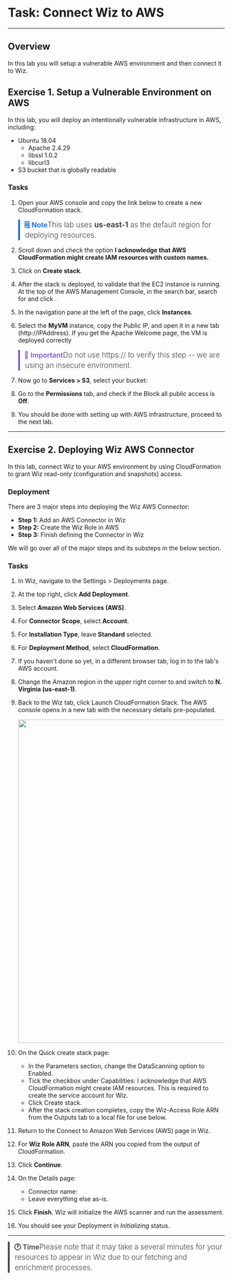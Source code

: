 # Task: Connect Wiz to AWS

---

## Overview

In this lab you will setup a vulnerable AWS environment and then connect it to Wiz.

## Exercise 1. Setup a Vulnerable Environment on AWS

In this lab, you will deploy an intentionally vulnerable infrastructure in AWS, including:

- Ubuntu 18.04
  - Apache 2.4.29
  - libssl 1.0.2
  - libcurl3
- S3 bucket that is globally readable

### Tasks

1. Open your AWS console and copy the link below to create a new CloudFormation stack.

    <aside class="note">This lab uses <b>us-east-1</b> as the default region for deploying resources.</aside>

    <inject value="https://us-east-1.console.aws.amazon.com/cloudformation/home?region=us-east-1#/stacks/quickcreate?stackName=" key="ODLUser" value="&templateURL=https://wizlabs-cl.s3.amazonaws.com/labs/wte/module3/vuln-vm.json" enableCopy="true" />

1. Scroll down and check the option **I acknowledge that AWS CloudFormation might create IAM resources with custom names.**

1. Click on **Create stack**.

1. After the stack is deployed, to validate that the EC2 instance is running. At the top of the AWS Management Console, in the search bar, search for and click <inject value="EC2" enableCopy="true" />.

1. In the navigation pane at the left of the page, click **Instances**.

1. Select the **MyVM** instance, copy the Public IP, and open it in a new tab (http://IPAddress). If you get the Apache Welcome page, the VM is deployed correctly

    <aside class="important">Do not use https:// to verify this step -- we are using an insecure environment.</aside>

1. Now go to **Services > S3**, select your bucket: <inject value="my-public-bucket-ACCOUNT_NUMBER-REGION" enableCopy="false" />

1. Go to the **Permissions** tab, and check if the Block all public access is **Off**.

1. You should be done with setting up with AWS infrastructure, proceed to the next lab.

---

## Exercise 2. Deploying Wiz AWS Connector

In this lab, connect Wiz to your AWS environment by using CloudFormation to grant Wiz read-only (configuration and snapshots) access. 

### Deployment

There are 3 major steps into deploying the Wiz AWS Connector:

- **Step 1:** Add an AWS Connector in Wiz
- **Step 2:** Create the Wiz Role in AWS
- **Step 3:** Finish defining the Connector in Wiz

We will go over all of the major steps and its substeps in the below section.

### Tasks

1. In Wiz, navigate to the Settings > Deployments page.

1. At the top right, click **Add Deployment**.

1. Select **Amazon Web Services (AWS)**.

1. For **Connector Scope**, select **Account**.

1. For **Installation Type**, leave **Standard** selected.

1. For **Deployment Method**, select **CloudFormation**.

1. If you haven't done so yet, in a different browser tab, log in to the lab's AWS account.

1. Change the Amazon region in the upper right corner to and switch to **N. Virginia (us-east-1)**.

1. Back to the Wiz tab, click Launch CloudFormation Stack. The AWS console opens in a new tab with the necessary details pre-populated.

    <p align="left">
    <img style="width:750px" img src="images/awsconn.png"/>
      </p>

1. On the Quick create stack page:

    - In the Parameters section, change the DataScanning option to Enabled.
    - Tick the checkbox under Capabilities: I acknowledge that AWS CloudFormation might create IAM resources. This is required to create the service account for Wiz.
    - Click Create stack.
    - After the stack creation completes, copy the Wiz-Access Role ARN from the Outputs tab to a local file for use below. 

1. Return to the Connect to Amazon Web Services (AWS) page in Wiz.

1. For **Wiz Role ARN**, paste the ARN you copied from the output of CloudFormation.

1. Click **Continue**.

1. On the Details page:
    - Connector name: <inject key="ODLUser" value="-aws-connector" enableCopy="false" />
    - Leave everything else as-is.

1. Click **Finish**. Wiz will initialize the AWS scanner and run the assessment.

1. You should see your Deployment in _Initializing_ status.

---

<aside class="time">Please note that it may take a several minutes for your resources to appear in Wiz due to our fetching and enrichment processes.</aside>

<style>

@import url('https://fonts.googleapis.com/css2?family=DM+Sans:ital,opsz,wght@0,9..40,100..1000;1,9..40,100..1000&display=swap');

aside {
   border-left: 4px solid #509128;
   padding-left: 12px;
   font-weight: 300;
   color: #434343;
   text-indent: -2px;
   align-items: center;
   margin-top: 6px;
   margin-bottom: 12px;
   line-height: 22px;
   font-size: 16px;
   letter-spacing: 0px;
}
aside::before {
   content: "💡 Tip";
   font-style: normal;
   margin-left: 2px;
   color: #509128;
   font-weight: 600;
   font-size: 14px;
   display: inline-flex;
}
aside.tip{
   border-color: #1f883d;
}
aside.tip::before{
   content: "💁‍♂ Tip";
   color: #1f883d;
}
aside.warning{
   border-color: #9a6701;
}
aside.warning::before{
   content: "⚠️ Warning";
   color: #9a6701;
}
aside.note{
   border-color: #0c69da;
}
aside.note::before{
   content: "🗒 Note";
   color: #0c69da;
}
aside.important{
   border-color: #8250df;
}
aside.important::before{
   content: "💬 Important";
   color: #8250df;
}
aside.time{
    border-color: #3C4048;
}
aside.time::before{
    content: "🕐 Time";
    color: #3C4048;
}
#guide-page,
#guide-page-,
#guideView{
    font-family: "DM Sans", sans-serif;
    font-optical-sizing: auto;
    font-weight: 300;
    font-style: normal;
    max-width: 1200px;
    color: #3C4048;
    margin: 12px 24px;
    letter-spacing: 0.1px;
}
#guide-page .variable-binding span.copydetails a:before,
#guide-page- .variable-binding span.copydetails a:before,
#guideView .variable-binding span.copydetails a:before{
    color: #0254EC;
    display: inline-flex;
    vertical-align: text-bottom;
    height: 19px;
    line-height: 19px;
}
.appfooter{
    max-height:48px;
    display: none;
}
#guide-page a,
#guide-page- a,
#guideView a{
    color: #003AA4;
    background-color: transparent;
    cursor: pointer;
    outline: none;
    text-decoration: none;
    text-underline-offset: 4px;
    text-decoration-thickness: 1px;
}
#guide-page a:hover,
#guide-page- a:hover,
#guideView a:hover{
    text-decoration: underline;
    text-underline-offset: 4px;
    text-decoration-thickness: 1px;
}
#guide-page a:focus,
#guide-page- a:focus,
#guideView a:focus{
    outline: none;
    opacity: 0.9;
}
#guide-page u,
#guide-page- u,
#guideView u{
    text-underline-offset: 4px;
    text-decoration-thickness: 1px;
}
#guide-page strong,
#guide-page- strong,
#guideView strong{
    font-weight: 500;
}
#guide-page img,
#guide-page- img,
#guideView img{
    margin-bottom: 24px;
    width: 100%;
    max-width: 550px;
    border: 1px solid #7E7E7E;
    border-radius: 4px;
}
#guide-page code,
#guide-page- code,
#guideView code{
    color: #0254EC;
    background-color: #E8F0FF;
}
#guide-page pre code,
#guide-page- pre code,
#guideView pre code{
    color: #F9FCFF;
    background: none;
    display: inline-flex;
}
#guide-page .copydetails span,
#guide-page- .copydetails span,
#guideView .copydetails span{
    color: #0254EC;
    background-color: #E8F0FF;
    display: inline-flex;
}
#guide-page .copydetails[aria-label^="[v"] span,
#guide-page- .copydetails[aria-label^="[v"] span,
#guideView .copydetails[aria-label^="[v"] span{
    color: #d5deef;
    display: inline-flex;
    font-size: 14px;
    font-family: monospace;
}
#guide-page .variable-binding pre,
#guide-page- .variable-binding pre,
#guideView .variable-binding pre{
    background: #001142;
    margin-top: -6px;
}
#guide-page a:hover[role="button"],
#guide-page- a:hover[role="button"],
#guideView a:hover[role="button"]{
    text-decoration: none;
}
#guide-page li > p + ol,
#guide-page- li > p + ol,
#guideView li > p + ol{
    margin-top: 3px;
    margin-bottom: 6px;
}
#guide-page p + ol,
#guide-page- p + ol,
#guideView p + ol{
    margin-top: -6px;
}
#guide-page ol > li > p,
#guide-page- ol > li > p,
#guideView ol > li > p{
    line-height: 22px;
}
#guide-page ol,
#guide-page- ol,
#guideView ol{
    line-height: 32px;
}
#guide-page ul,
#guide-page- ul,
#guideView ul{
    margin-bottom: 10px;
}
aside {
    font-size: 17px;
    line-height: 24px;
}
#guide-page,
#guide-page-,
#guideView{
    font-size: 18px;
}
aside::before {
    font-size: 16px;
}
#guide-page h1,
#guide-page- h1,
#guideView h1{
    font-size: 34px;
    margin-bottom: 18px;
}
#guide-page h2,
#guide-page- h2,
#guideView h2{
    font-size: 26px;
    margin-bottom: 14px;
}
#guide-page h3,
#guide-page- h3,
#guideView h3{
    font-size: 22px;
    margin-bottom: 12px;
}
#guide-page h4,
#guide-page- h4,
#guideView h4{
    font-size: 20px;
    margin-bottom: 12px;
}
.variable-binding span.copydetails span{
    font-size: 18px;
}
details > summary{
    font-weight: 700;
    font-size: 110%;
    color: #0254EC;
    padding: 24px 0px 24px 0px;
}
teams-button[aria-label="change vm 100% selected"] {
display: none;
}

</style>
